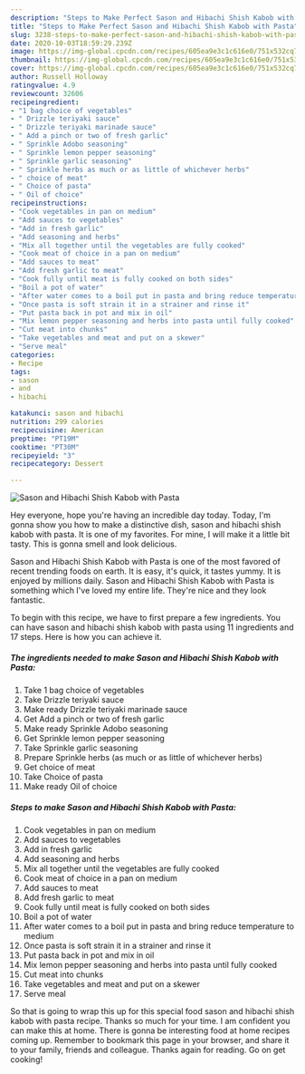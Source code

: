 ```yaml
---
description: "Steps to Make Perfect Sason and Hibachi Shish Kabob with Pasta"
title: "Steps to Make Perfect Sason and Hibachi Shish Kabob with Pasta"
slug: 3238-steps-to-make-perfect-sason-and-hibachi-shish-kabob-with-pasta
date: 2020-10-03T18:59:29.239Z
image: https://img-global.cpcdn.com/recipes/605ea9e3c1c616e0/751x532cq70/sason-and-hibachi-shish-kabob-with-pasta-recipe-main-photo.jpg
thumbnail: https://img-global.cpcdn.com/recipes/605ea9e3c1c616e0/751x532cq70/sason-and-hibachi-shish-kabob-with-pasta-recipe-main-photo.jpg
cover: https://img-global.cpcdn.com/recipes/605ea9e3c1c616e0/751x532cq70/sason-and-hibachi-shish-kabob-with-pasta-recipe-main-photo.jpg
author: Russell Holloway
ratingvalue: 4.9
reviewcount: 32606
recipeingredient:
- "1 bag choice of vegetables"
- " Drizzle teriyaki sauce"
- " Drizzle teriyaki marinade sauce"
- " Add a pinch or two of fresh garlic"
- " Sprinkle Adobo seasoning"
- " Sprinkle lemon pepper seasoning"
- " Sprinkle garlic seasoning"
- " Sprinkle herbs as much or as little of whichever herbs"
- " choice of meat"
- " Choice of pasta"
- " Oil of choice"
recipeinstructions:
- "Cook vegetables in pan on medium"
- "Add sauces to vegetables"
- "Add in fresh garlic"
- "Add seasoning and herbs"
- "Mix all together until the vegetables are fully cooked"
- "Cook meat of choice in a pan on medium"
- "Add sauces to meat"
- "Add fresh garlic to meat"
- "Cook fully until meat is fully cooked on both sides"
- "Boil a pot of water"
- "After water comes to a boil put in pasta and bring reduce temperature to medium"
- "Once pasta is soft strain it in a strainer and rinse it"
- "Put pasta back in pot and mix in oil"
- "Mix lemon pepper seasoning and herbs into pasta until fully cooked"
- "Cut meat into chunks"
- "Take vegetables and meat and put on a skewer"
- "Serve meal"
categories:
- Recipe
tags:
- sason
- and
- hibachi

katakunci: sason and hibachi 
nutrition: 299 calories
recipecuisine: American
preptime: "PT19M"
cooktime: "PT30M"
recipeyield: "3"
recipecategory: Dessert

---
```



![Sason and Hibachi Shish Kabob with Pasta](https://img-global.cpcdn.com/recipes/605ea9e3c1c616e0/751x532cq70/sason-and-hibachi-shish-kabob-with-pasta-recipe-main-photo.jpg)

Hey everyone, hope you're having an incredible day today. Today, I'm gonna show you how to make a distinctive dish, sason and hibachi shish kabob with pasta. It is one of my favorites. For mine, I will make it a little bit tasty. This is gonna smell and look delicious.

Sason and Hibachi Shish Kabob with Pasta is one of the most favored of recent trending foods on earth. It is easy, it's quick, it tastes yummy. It is enjoyed by millions daily. Sason and Hibachi Shish Kabob with Pasta is something which I've loved my entire life. They're nice and they look fantastic.




To begin with this recipe, we have to first prepare a few ingredients. You can have sason and hibachi shish kabob with pasta using 11 ingredients and 17 steps. Here is how you can achieve it.

<!--inarticleads1-->

##### The ingredients needed to make Sason and Hibachi Shish Kabob with Pasta:

1. Take 1 bag choice of vegetables
1. Take  Drizzle teriyaki sauce
1. Make ready  Drizzle teriyaki marinade sauce
1. Get  Add a pinch or two of fresh garlic
1. Make ready  Sprinkle Adobo seasoning
1. Get  Sprinkle lemon pepper seasoning
1. Take  Sprinkle garlic seasoning
1. Prepare  Sprinkle herbs (as much or as little of whichever herbs)
1. Get  choice of meat
1. Take  Choice of pasta
1. Make ready  Oil of choice




<!--inarticleads2-->

##### Steps to make Sason and Hibachi Shish Kabob with Pasta:

1. Cook vegetables in pan on medium
1. Add sauces to vegetables
1. Add in fresh garlic
1. Add seasoning and herbs
1. Mix all together until the vegetables are fully cooked
1. Cook meat of choice in a pan on medium
1. Add sauces to meat
1. Add fresh garlic to meat
1. Cook fully until meat is fully cooked on both sides
1. Boil a pot of water
1. After water comes to a boil put in pasta and bring reduce temperature to medium
1. Once pasta is soft strain it in a strainer and rinse it
1. Put pasta back in pot and mix in oil
1. Mix lemon pepper seasoning and herbs into pasta until fully cooked
1. Cut meat into chunks
1. Take vegetables and meat and put on a skewer
1. Serve meal




So that is going to wrap this up for this special food sason and hibachi shish kabob with pasta recipe. Thanks so much for your time. I am confident you can make this at home. There is gonna be interesting food at home recipes coming up. Remember to bookmark this page in your browser, and share it to your family, friends and colleague. Thanks again for reading. Go on get cooking!
